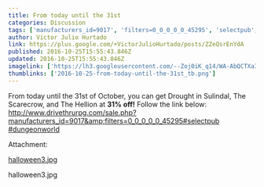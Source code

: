 ```yaml
---
title: From today until the 31st
categories: Discussion
tags: ['manufacturers_id=9017', 'filters=0_0_0_0_0_45295', 'selectpub', 'today']
author: Victor Julio Hurtado
link: https://plus.google.com/+VictorJulioHurtado/posts/ZZeQsrEnYdA
published: 2016-10-25T15:55:43.846Z
updated: 2016-10-25T15:55:43.846Z
imagelink: ['https://lh3.googleusercontent.com/--Zoj0iK_q14/WA-AbQCTXaI/AAAAAAAAA9E/wZ01AR4MfegL1vsUxsfHFGViFYK-HlAxACJoC/w705-h600/halloween3.jpg']
thumblinks: ['2016-10-25-from-today-until-the-31st_tb.png']
---
```


From today until the 31st of October, you can get Drought in Sulindal, The Scarecrow, and The Hellion at <b>31% off!</b>  Follow the link below:<br /><a href="http://www.drivethrurpg.com/sale.php?manufacturers_id=9017&amp;filters=0_0_0_0_0_45295#selectpub" class="ot-anchor">http://www.drivethrurpg.com/sale.php?manufacturers_id=9017&amp;filters=0_0_0_0_0_45295#selectpub</a> <a rel="nofollow" class="ot-hashtag" href="https://plus.google.com/s/%23dungeonworld/posts">#dungeonworld</a>


Attachment:

<a href='https://plus.google.com/photos/104200073560524096819/albums/6345431607465339905/6345431605637766562?sqi=100084733231320276299&sqsi=495ab0e7-7352-40c7-9718-677d19c9273e'>halloween3.jpg</a>


halloween3.jpg